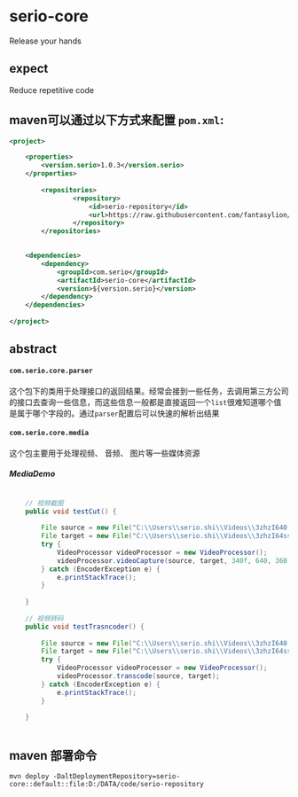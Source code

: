# serio-core
Release your hands

## expect
Reduce repetitive code

## maven可以通过以下方式来配置 `pom.xml`:

```XML
<project>

    <properties>
        <version.serio>1.0.3</version.serio>
    </properties>
    
        <repositories>
                <repository>
                    <id>serio-repository</id>
                    <url>https://raw.githubusercontent.com/fantasylion/serio-repository/master</url>
                </repository>
        </repositories> 

        
    <dependencies>
        <dependency>
            <groupId>com.serio</groupId>
            <artifactId>serio-core</artifactId>
            <version>${version.serio}</version>
        </dependency>
    </dependencies>
    
</project>
```

## abstract

#### `com.serio.core.parser`
这个包下的类用于处理接口的返回结果。经常会接到一些任务，去调用第三方公司的接口去查询一些信息，而这些信息一般都是直接返回一个`list`很难知道哪个值是属于哪个字段的。通过`parser`配置后可以快速的解析出结果

#### `com.serio.core.media`
这个包主要用于处理视频、 音频、 图片等一些媒体资源

##### MediaDemo

```JAVA

	// 视频截图
	public void testCut() {
		
		File source = new File("C:\\Users\\serio.shi\\Videos\\3zhzI640.mp4");
		File target = new File("C:\\Users\\serio.shi\\Videos\\3zhzI64ssss17.jpg");
		try {
			VideoProcessor videoProcessor = new VideoProcessor();
			videoProcessor.videoCapture(source, target, 340f, 640, 360);
		} catch (EncoderException e) {
			e.printStackTrace();
		}
		
	}
	
	// 视频转码
	public void testTrasncoder() {
		
		File source = new File("C:\\Users\\serio.shi\\Videos\\3zhzI640.mp4");
		File target = new File("C:\\Users\\serio.shi\\Videos\\3zhzI64ssss17.3gp");
		try {
			VideoProcessor videoProcessor = new VideoProcessor();
			videoProcessor.transcode(source, target);
		} catch (EncoderException e) {
			e.printStackTrace();
		}
		
	}
	
```


## maven 部署命令

```SHEEL
mvn deploy -DaltDeploymentRepository=serio-core::default::file:D:/DATA/code/serio-repository
```

